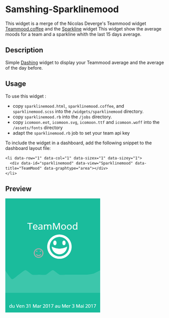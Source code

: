# Samshing-Sparklinemood

This widget is a merge of the Nicolas Deverge's Teammood widget [Teammood.coffee](https://gist.github.com/ndeverge/5356317f593b3b09bb58) and the [Sparkline](https://gist.github.com/jorgemorgado/26068a72540619a4d4ec) widget
This widget show the average moods for a team and a sparkline whith the last 15 days average.

## Description

Simple [Dashing](http://shopify.github.com/dashing) widget to display your Teammood average and the average of the day before.

## Usage

To use this widget :
- copy `sparklinemood.html`, `sparklinemood.coffee`, and `sparklinemood.scss` into the `/widgets/sparklinemood` directory.
- copy `sparklinemood.rb` into the `/jobs` directory.
- copy `icomoon.eot`, `icomoon.svg`, `icomoon.ttf` and `icomoon.woff` into the `/assets/fonts` directory
- adapt the `sparklinemood.rb` job to set your team api key

To include the widget in a dashboard, add the following snippet to the dashboard layout file:

    <li data-row="1" data-col="1" data-sizex="1" data-sizey="1">
      <div data-id="sparklinemood" data-view="Sparklinemood" data-title="TeamMood" data-graphtype="area"></div>
    </li>

## Preview

![](https://github.com/gpatry/Smashing-SparklineMood/blob/master/smashing-widget-sparlinemood.png)
